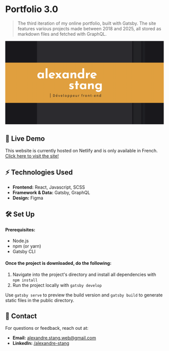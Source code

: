 # Portfolio 3.0

> The third iteration of my online portfolio, built with Gatsby. The site features various projects made between 2018
> and 2025, all stored as markdown files and fetched with GraphQL.


![Home page](/static/og-image.png)

## 🚀 Live Demo

This website is currently hosted on Netlify and is only available in
French. [Click here to visit the site!](https://alexandrestang.com/)

## ⚡ Technologies Used

- **Frontend:** React, Javascript, SCSS
- **Framework & Data:** Gatsby, GraphQL
- **Design:** Figma

## 🛠 Set Up

#### Prerequisites:

- Node.js
- npm (or yarn)
- Gatsby CLI

#### Once the project is downloaded, do the following:

1. Navigate into the project's directory and install all dependencies with `npm install`
2. Run the project locally with `gatsby develop`

Use `gatsby serve` to preview the build version and `gatsby build` to generate static files in the public directory.

## 📩 Contact

For questions or feedback, reach out at:

- **Email:** alexandre.stang.web@gmail.com
- **LinkedIn:** [/alexandre-stang](https://www.linkedin.com/in/alexandre-stang-163208a7/)